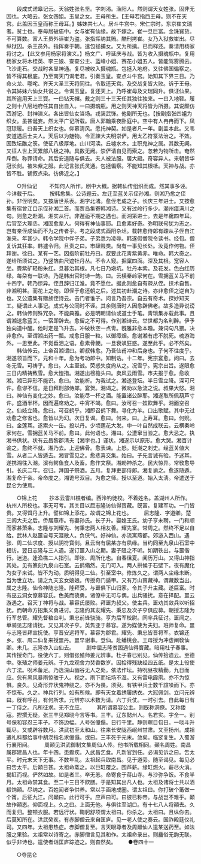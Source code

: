 <!-- { "loadSidebar": true } -->
　　段成式诺皋记云。天翁姓张名坚。字刺渴。渔阳人。然则谓天女姓张。固非无因也。大略云。张女四姐。玉皇之女。王母所生。【王母若指西王母。则不在天宫。此盖因玉皇而称王母耳。】姊妹共七人。居斗牛宫中。宋仁宗时。东京崔文瑞者。贫士也。奉母居破庙中。女与崔有仙缘。故下嫁之。崔一旦巨富。金珠寳货。不可算数。富人王员外诬崔为盗。张指挥纳其贿。酷刑拷崔。女乃入狱救崔出。尽纵狱囚。杀王员外。指挥奏于朝。遣包拯捕女。又为所擒。已而释还。奏请用杨家将讨之。【此又参用杨家将演义。】杨文广、呼延庆与战。皆为收入摄魂瓶中。复用杨家女将木桂英、李三娘、查查公主、蓝峰小姐、赛花小姐五人。皆能驾雾腾云。飞沙走石。交战时各显神通。复尽被收入摄魂瓶。包拯入地府。又往佛国徧察之。皆不得其根底。乃至南天门谒老君。引奏玉皇。查点斗牛宫。始知其下界三日。乃命火龙、哪咤、齐天大圣三天将同往。令取还天宫。及交战复皆大败。诉于王母。令其姊妹六仙女共说之。令谒玉皇。复还天上。乃呼崔母及文瑞同升。俱证仙果。其所盗用天上三寳。一曰钻天帽。戴之则三十三天任其独往独来。一曰入地鞋。履之则十八层地府任其自出自入。一曰摄魂瓶。用之则天神天将皆为所摄。其说颇仿西游记、封神演义。各出皆仙女当场。戎装武饰。他剧所无也。【按剧指张四姐为织女。虽甚诞妄。然太平广记所载。唐人郭翰乘夜卧庭中。空中有人冉冉而下。凤冠琼履。曰吾天上织女也。仰慕淸风。愿托神契。如是者凡一年。剧盖本此。又韦安道遇后士夫人。天后以为魅物。令正諌大夫明崇俨。用太乙符箓法治之。不效。因致坛醮之箓。使征八极厚地。山川河渎。丘墟水木。主职鬼神之属。其数无阙。又征人世上天累部八极之神。具数无阙。崇俨请自见而索之。忽若为物所击。奄然斥倒。称罪请命。其后安道随与俱去。夫人被法服。居大殿。奇容异人。来朝皆华冠长剑。被朱紫之服。此记言张氏灵通。包拯徧察。不能知其根柢。天神与战。亦皆不胜。铺叙点染。彷佛近之。】 

　　○升仙记 
　　不知何人所作。剧中大槪。据韩仙传组织而成。然其事多诬。今详载于后。 
　　按韩愈集。公诗题云。左迁至蓝关示侄孙湘。则湘乃愈之侄孙。非侄明矣。又按唐世系表。湘字北渚。愈侄老成之子。长庆三年进士。又按愈集有宿曾江口示侄孙湘二首。而贾岛集寄韩湘诗。又有过岭行多少。潮州瘴满川之句。则愈之赴潮。湘实从行。非邂逅不期之遇也。而湘第进士。去是年纔四年耳。后官至大理丞。湘固愈辈人。何得有神仙事耶。且愈素好奇。弥明联句犹为志之。岂有亲侄成仙而不为之传者乎。考之段成式酉阳杂俎。载韩愈侍郞有疎从子侄自江淮来。年甚少。韩令学院中伴子弟。子弟悉为凌辱。韩遂假僧院令读书。经旬。僧复诉其狂率。韩遽令归。且责之曰。市肆贱类。尙有一事见长处。汝竟作何物。侄拜谢。徐曰。某有一艺。因指阶前牡丹曰。叔要此花靑紫黄赤。唯命。韩大奇之。遂给所须试之。乃竖箔曲尺遮牡丹丛。不令人窥。掘窠四面。深及其根。宽容人坐。賷紫矿轻粉朱红。旦暮治其根。凡七日乃塡坑。牡丹本紫。及花发。色白红历绿。每朶有一联诗。乃是韩出官时诗一韵。曰。云横秦岭家何在。雪拥蓝关马不前十四字。韩乃惊异。侄且辞归江淮。竟不愿仕。据此则愈自有疎从侄。挟术自售。非湘明甚。而花上之句。即侄于愈还朝之后。述其初赴潮之诗。亦非愈侄之逆自为也。又公遗集有赠族侄诗云。击门者谁子。问言乃吾宗。自云有奇术。探妙知天工。疑谓此人事记。成式与公同时不诬。其余则唐时人因愈辟佛老。故多造异说谤之。韩仙传则殊冗杂。不能典雅。必是明朝请仙或道士手笔。靑琐集亦载此事。且谓湘送愈蓝关。一宿即辞去。愈留之不可得。作别湘诗云。举世都为名利醉。伊予独向道中醒。他时定是飞升去。冲破秋空一点靑。旣雅非愈本趣。兼词句凡猥。决非愈作。至谓湘出药一瓢。戒愈日服一粒。以御瘴烟。愈谢湘有虑不脱死。魂游海外。一思至此。不觉垂泪之语。愈素骨鲠。一旦衰飒狂惑。遂至此乎。必不然矣。 
　　韩仙传云。上帝召湘谓曰。卿叔韩愈。乃吾仙甫冲和后身也。子何不往度乎。湘遂领旨而下。元和十年。愈为考功郞中。知制诰。十二年。宪宗宴愈。问曰。去冬无雪。可祷乎。愈曰。人主至诚。荧惑失度尙从之。况雪乎。宪宗出旨。遂限愈三日内精祷致雪。愈大惶措。湘遂出榜檐头曰。卖风云雨雪。市夫报于愈。愈收湘。湘已异形不能识。愈曰。汝能祈。为我试之。湘遂登坛。半日雪立降。深可尺许。愈谬不信。是日拜刑部侍郞。宴贺。湘谒之。微劝以急流之说。叔果大怒。湘曰。神仙有变化之妙。愈曰。汝能尽一杯之酒。能置诸公醉耶。湘遂取所佩葫芦寸许。盛酒半杯。因而遍席劝之。中宵不竭。愈曰。汝可召一妓飮舞乎。湘面空召之。仙妓立降。愈曰。可召鹤乎。湘即召鹤下舞。寻化为羊。口出歌赋。其中无过劝愈之修省也。愈皆以为幻。次日复谒。愈曰。何来。曰。上寿耳。愈曰。何贶。曰。金莲耳。遂索火一缶。投以丹。少顷莲花大发。中一叶自然成联云。云横秦岭家何在。雪拥蓝关马不前。愈曰。此何语也。湘曰。公遭窜当验之。愈大忌之。执湘书供状。状有云昌黎郡淸夫【湘字也。】谨状。湘遂示以原形。愈大哭。湘百计谕之。愈终不就。湘乃去。上迎佛骨。愈表谏。上怒。贬潮之刺史。经蓝关値大雪。从者二人皆遁去。湘冒雪见之。愈悲喜交集。始曰。子先言诚有验。予迷耳。遂携湘往入潮。溪有鳄鱼食人及畜。愈作文祭。湘勅神杀之。民大惊异。常敎愈导引。长庆二年。召归。拜国子祭酒。五月。复拜吏部侍郞。湘复谕之。愈遂随遁。湘复命于帝。帝命度之。湘诡号双目。为愈之师。授以至道。始入太淸。帝遣送于昆仑为使焉。 

　　○锦上花 
　　抄本云霅川樵者编。西泠钓徒校。不着姓名。盖湖州人所作。杭州人所校也。事无可考。其关目以屈志隆访仙得寳藏。旣富。复建军功。一门皆贵。又得饵丹上升。譬如锦上添花。故谓之锦上花也。 
　　屈志隆、字道卿。楚三闾大夫之后。侨居燕市。有妻孙氏。长子升。娶媳王氏。幼子亨未聘。一门和顺而家甚萧条。志隆与刘耀先、何秉忠两人相友善。耀先富。常周之。然终不足以自给。武林人赵噩自号天涯散人。负侠气。好神仙。亦流寓燕都。郊游入西山。遇张、周二仙求度、授以阴符寳剑。且云尙有屈某亦有夙缘。当约同至九泉山石室中相访。翌日志隆与三人遇。遂订噩入山之期。妻子阻之不听。如期轶出。与噩偕行。迷道。逢渔樵二人指引。即张、周所化也。自春徂夏。阅历万山。又得山神指其处。见有篆刻九泉山石室。云鹤翛然。无门可入。两人拱候于石壁下。夜有魔化为女子来试。皆不为动。质明得见二仙。引至室中。修炼久之。谓两人尘缘未断。当为世立功。请之九天玄女娘娘。传授奇门遁甲。又有万山寳藏神。谓藏数当出。属之志隆。仙令神随志隆。隆拜受。与噩俱下山归家。令其子升主藏。遂巨富。时有巫云洞女僚慕容氏。色美而骁勇。诸僚中无可与偶。出兵骚扰。意在择配。噩云游遇之。召天丁神将与战。慕容氏屡败。拜噩为叔父。使主兵。噩劝其敛兵以听招抚。而朝命方招集义勇进讨。志隆约其友耀先、秉忠及次子亨俱应募。朝授志隆为行军总管。耀先督粮佥判。秉忠前锋骁骑。亨为后军校尉。同率兵征讨。噩闻之。单骑见志隆请抚。又见其次子亨。英隽亚于慕容。遂为媒使为夫妇。班师复命。噩与志隆皆拜宣抚使。亨晋安远将军。慕容为郡君。耀先、秉忠皆晋将军。衣锦还乡。张、周二仙复来授噩丹。噩早谢事。登仙。赴蟠桃会。王母授为冲虚阐敎仙卿。未几。志隆亦入山仙去。 
　　剧中屈志隆贫困遇仙得寳藏。暗用杜子春事。其传授奇门。役使六丁。则借张殖师姜元辨事。杜子春已别见。仙传拾遗云。至德中。张殖之师姜元辨。于九龙观舍力焚香数岁。因拾得残缺经四五纸。是太上役使六丁法。呪术备足。乃选深山幽谷无人之处。依法作坛。持呪昼夜精勤。九日而应。忽有黑风暴雨惊骇于人。视之。雨下而坛场不湿。又有雷电霹雳。亦不为惊惧。良久。见奇形异状鬼神绕之。亦不为畏。须臾。有铁甲兵士数千諠噪而下。亦不惊布。久之。神兵行列。如有所候。即有天女着绣履绣衣。大冠佩剑。立问元辨曰。旣有呼召。有何所求。元辨亦以术数为请。六丁兵仗。一时引去。自此每日有一丁侍之。凡所征求。无不立应。 
　　其所谓慕容公主。则旣称洞僚。又称倭寇。揑撰无疑。张三丰见郑晓今言等书。三丰。辽东懿州人。名君实。字全一。别号保和容忍三丰子。不饰边幅。人号张儠傝。日行千里。静则瞑目旬日。一啖斗升辄尽。又或辟谷数月。洪武初至太和山。往来长安陇西岷州甘肃。又至扬州。成祖遣礼科都给事中胡濙指名求儠傝。或曰。三丰死于元末。敛矣。临窆复生。入蜀游行襄阳间。 
　　周顚见洪武御制文集周仙人传。他书所载相同。顚名周姓。南昌属郡建昌人也。年十四。患癫疾。入武昌乞食。凡新官到任。必谒见诉之曰。吿太平。时元末天下无事。不数年乱。太祖起兵取南昌。见于道旁。随至谒见。每见必曰吿太平。后顚日甚。太祖命蒸之。以巨缸覆之。围芦薪。缘缸燃火。薪尽火消。揭缸而视。俨然如故。如是者三。卒无恙。命寄食于蒋山寺。与沙弥争饭。不食半月。太祖命禁其食。至二十三日不飮膳。于是知其出凡人也。太祖及诸将士共以酒殽饷顚。尽纳之。百姓闻者争供养。常以手画地成圈。谓太祖曰。你打破个筩做一个筩。后征九江。问顚曰。此行可乎。应声曰可。曰彼已称帝。与战岂不难乎。顚故作顚态。仰面视上。久之曰。上面无他。与俱往至湖口。有十七八人将顚去。久而复归。整顿衣服。若远行状。鞠躬舒项谓太祖曰。你杀之。太祖曰。且纵你去。后莫知所在。洪武癸亥。有赤脚僧云来自匡庐。见一老人使之奏云。国祚殿廷仪礼司。又四年。太祖患热症。赤脚僧复至。言天眼尊者及周顚仙人遣某送药至。如法服之果验。太祖常以诗寄之。赤脚僧言见其和作。太祖命录出。则麤俗无韵无联。似乎非诗也。遣使者诣匡庐踪迹之。则杳然矣。 
　　●卷四十一 

　　○夺昆仑 
